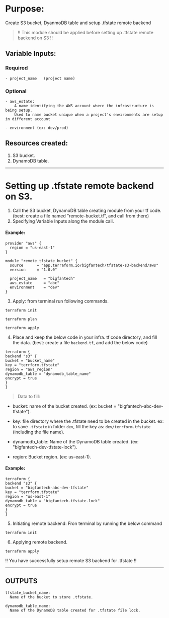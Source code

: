 # Purpose:

Create S3 bucket, DyanmoDB table and setup .tfstate remote backend

> !! This module should be applied before setting up .tfstate remote backend on S3 !!

## Variable Inputs:

### Required

```
- project_name   (project name)
```

### Optional

```
- aws_estate:
    A name identifying the AWS account where the infrastructure is being setup.
    Used to name bucket unique when a project's environments are setup in different account

- environment (ex: dev/prod)
```

## Resources created:

1. S3 bucket.
2. DynamoDB table.

---

# Setting up .tfstate remote backend on S3.

1. Call the S3 bucket, DynamoDB table creating module from your tf code.
   (best: create a file named "remote-bucket.tf", and call from there)
2. Specifying Variable Inputs along the module call.

#### Example:

```
provider "aws" {
  region = "us-east-1"
}

module "remote_tfstate_bucket" {
  source      = "app.terraform.io/bigfantech/tfstate-s3-backend/aws"
  version     = "1.0.0"

  project_name   = "bigfantech"
  aws_estate     = "abc"
  environment    = "dev"
}
```

3. Apply: from terminal run following commands.

```
terraform init
```

```
terraform plan
```

```
terraform apply
```

4. Place and keep the below code in your infra. tf code directory, and fill the data.
   (best: create a file `backend.tf`, and add the below code)

```
terraform {
backend "s3" {
bucket = "bucket_name"
key = "terrform.tfstate"
region = "aws_region"
dynamodb_table = "dynamodb_table_name"
encrypt = true
}
}
```

> Data to fill:

- bucket: name of the bucket created. (ex: bucket = "bigfantech-abc-dev-tfstate").

- key: file directory where the .tfstate need to be created in the bucket.
  ex: to save `.tfstate` in folder `dev`, fill the key as: `dev/terrform.tfstate` (including the file name).

- dynamodb_table: Name of the DynamoDB table created. (ex: "bigfantech-dev-tfstate-lock").
- region: Bucket region. (ex: us-east-1).

#### Example:

```
terraform {
backend "s3" {
bucket = "bigfantech-abc-dev-tfstate"
key = "terrform.tfstate"
region = "us-east-1"
dynamodb_table = "bigfantech-tfstate-lock"
encrypt = true
}
}
```

5. Initiating remote backend: Fron terminal by running the below command

```
terraform init
```

6. Applying remote backend.

```
terraform apply
```

!! You have successfully setup remote S3 backend for .tfstate !!

---

## OUTPUTS

```
tfstate_bucket_name:
  Name of the bucket to store .tfstate.

dynamodb_table_name:
  Name of the DynamoDB table created for .tfstate file lock.
```
